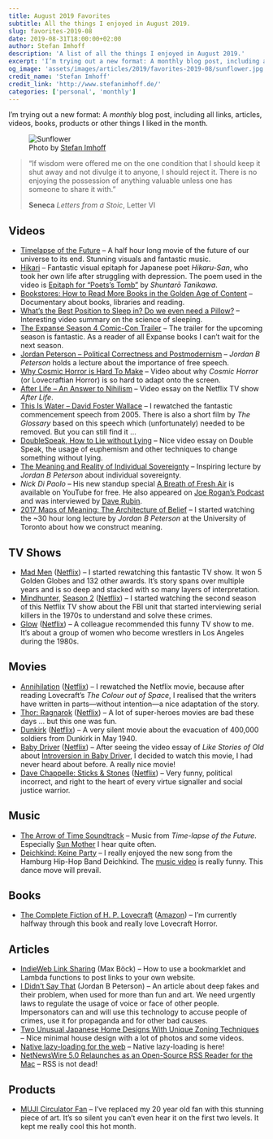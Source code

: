 ```yaml
---
title: August 2019 Favorites
subtitle: All the things I enjoyed in August 2019.
slug: favorites-2019-08
date: 2019-08-31T18:00:00+02:00
author: Stefan Imhoff
description: 'A list of all the things I enjoyed in August 2019.'
excerpt: 'I’m trying out a new format: A monthly blog post, including all links, articles, videos, books, products or other things I liked in the month. Here is a list of all the things I enjoyed in August 2019.'
og_image: 'assets/images/articles/2019/favorites-2019-08/sunflower.jpg'
credit_name: 'Stefan Imhoff'
credit_link: 'http://www.stefanimhoff.de/'
categories: ['personal', 'monthly']
---
```


I’m trying out a new format: A _monthly_ blog post, including all links, articles, videos, books, products or other things I liked in the month.

<figure class="image-figure">
<img src="/assets/images/articles/2019/favorites-2019-08/sunflower.jpg" alt="Sunflower">
<figcaption>
Photo by <a href="https://www.stefanimhoff.de/">Stefan Imhoff</a>
</figcaption>
</figure>

<blockquote>
  <p>“If wisdom were offered me on the one condition that I should keep it shut away and not divulge it to anyone, I should reject it. There is no enjoying the possession of anything valuable unless one has someone to share it with.”</p>
  <footer>
    <strong>Seneca</strong>
    <cite>Letters from a Stoic</cite>, Letter VI
  </footer>
</blockquote>

## Videos

- [Timelapse of the Future](https://www.youtube.com/watch?v=uD4izuDMUQA) – A half hour long movie of the future of our universe to its end. Stunning visuals and fantastic music.
- [Hikari](https://www.youtube.com/watch?v=__xVbrDvunY) – Fantastic visual epitaph for Japanese poet _Hikaru-San_, who took her own life after struggling with depression. The poem used in the video is [Epitaph for “Poets’s Tomb”](https://www.poetryinternational.org/pi/poem/23081/auto/0/0/Shuntaro-Tanikawa/EPITAPH-FOR-POETS-TOMB/) by _Shuntarō Tanikawa_.
- [Bookstores: How to Read More Books in the Golden Age of Content](https://www.youtube.com/watch?v=lIW5jBrrsS0) – Documentary about books, libraries and reading.
- [What’s the Best Position to Sleep in? Do we even need a Pillow?](https://www.youtube.com/watch?v=O8UoAASCUsQ&t=10s) – Interesting video summary on the science of sleeping.
- [The Expanse Season 4 Comic-Con Trailer](https://www.youtube.com/watch?v=mOcTECzQVdM) – The trailer for the upcoming season is fantastic. As a reader of all Expanse books I can’t wait for the next season.
- [Jordan Peterson – Political Correctness and Postmodernism](https://www.youtube.com/watch?v=f5rUPatnXSE) – _Jordan B Peterson_ holds a lecture about the importance of free speech.
- [Why Cosmic Horror is Hard To Make](https://www.youtube.com/watch?v=8OTO7Rqln9Q) – Video about why _Cosmic Horror_ (or Lovecraftian Horror) is so hard to adapt onto the screen.
- [After Life – An Answer to Nihilism](https://www.youtube.com/watch?v=SIPRRWT_SbQ) – Video essay on the Netflix TV show _After Life_.
- [This Is Water – David Foster Wallace](https://www.youtube.com/watch?v=8CrOL-ydFMI) – I rewatched the fantastic commencement speech from 2005. There is also a short film by _The Glossary_ based on this speech which (unfortunately) needed to be removed. But you can still find it …
- [DoubleSpeak, How to Lie without Lying](https://www.youtube.com/watch?v=qP07oyFTRXc) – Nice video essay on Double Speak, the usage of euphemism and other techniques to change something without lying.
- [The Meaning and Reality of Individual Sovereignty](https://www.youtube.com/watch?v=JpA5iDpnrbw) – Inspiring lecture by _Jordan B Peterson_ about individual sovereignty.
- _Nick Di Paolo_ – His new standup special [A Breath of Fresh Air](https://www.youtube.com/watch?v=6aIdNexGjw0) is available on YouTube for free. He also appeared on [Joe Rogan’s Podcast](https://www.youtube.com/watch?v=q_CeQlkMC_g) and was interviewed by [Dave Rubin](https://www.youtube.com/watch?v=DUU70CdSIFk).
- [2017 Maps of Meaning: The Architecture of Belief](https://www.youtube.com/playlist?list=PL22J3VaeABQAT-0aSPq-OKOpQlHyR4k5h) – I started watching the ~30 hour long lecture by _Jordan B Peterson_ at the University of Toronto about how we construct meaning.

## TV Shows

- [Mad Men](https://www.themoviedb.org/tv/1104-mad-men) ([Netflix](https://www.netflix.com/title/70136135)) – I started rewatching this fantastic TV show. It won 5 Golden Globes and 132 other awards. It’s story spans over multiple years and is so deep and stacked with so many layers of interpretation.
- [Mindhunter](https://www.themoviedb.org/tv/67744-mindhunter), [Season 2](https://www.themoviedb.org/tv/67744-mindhunter/season/2) ([Netflix](https://www.netflix.com/title/80114855)) – I started watching the second season of this Netflix TV show about the FBI unit that started interviewing serial killers in the 1970s to understand and solve these crimes.
- [Glow](https://www.themoviedb.org/tv/70573-glow) ([Netflix](https://www.netflix.com/title/80114988)) – A colleague recommended this funny TV show to me. It’s about a group of women who become wrestlers in Los Angeles during the 1980s.

## Movies

- [Annihilation](https://www.themoviedb.org/movie/300668-annihilation) ([Netflix](https://www.netflix.com/title/80206300)) – I rewatched the Netflix movie, because after reading Lovecraft’s _The Colour out of Space_, I realised that the writers have written in parts—without intention—a nice adaptation of the story.
- [Thor: Ragnarok](https://www.themoviedb.org/movie/284053-thor-ragnarok) ([Netflix](https://www.netflix.com/title/80186608)) – A lot of super-heroes movies are bad these days … but this one was fun.
- [Dunkirk](https://www.themoviedb.org/movie/374720-dunkirk) ([Netflix](https://www.netflix.com/title/80170278)) – A very silent movie about the evacuation of 400,000 soldiers from Dunkirk in May 1940.
- [Baby Driver](https://www.themoviedb.org/movie/339403-baby-driver) ([Netflix](https://www.netflix.com/title/80142090)) – After seeing the video essay of _Like Stories of Old_ about [Introversion in Baby Driver](https://www.youtube.com/watch?v=0Zr_4z00hrw), I decided to watch this movie, I had never heard about before. A really nice movie!
- [Dave Chappelle: Sticks & Stones](https://www.themoviedb.org/movie/624932-dave-chappelle-sticks-stones) ([Netflix](https://www.netflix.com/title/81140577)) – Very funny, political incorrect, and right to the heart of every virtue signaller and social justice warrior.

## Music

- [The Arrow of Time Soundtrack](https://open.spotify.com/album/2ipnQkuUk9J8tUfuXxzutK?si=Ip-fZzUPTR6PZe1sBc-GJw) – Music from _Time-lapse of the Future_. Especially [Sun Mother](https://open.spotify.com/track/2zfZ27Aukg5hUlhsd0gOnC?si=PRkYHWsWQ_2KpGbUuMfjzA) I hear quite often.
- [Deichkind: Keine Party](https://open.spotify.com/album/6jVmvHcCU4RpUI8Gsfhw7X?si=CPvh1vGUQ3KV-4DBdTTFZg) – I really enjoyed the new song from the Hamburg Hip-Hop Band Deichkind. The [music video](https://www.youtube.com/watch?v=vH1poPSIvOk) is really funny. This dance move will prevail.

## Books

- [The Complete Fiction of H. P. Lovecraft](https://www.goodreads.com/book/show/44065867-the-complete-fiction-of-h-p-lovecraft) ([Amazon](http://www.amazon.de/gp/product/B07NWN6KD6?ie=UTF8&tag=stefanimhoffde-21&linkCode=as2&camp=1638&creative=6742&creativeASIN=B07NWN6KD6)) – I’m currently halfway through this book and really love Lovecraft Horror.

## Articles

- [IndieWeb Link Sharing](https://mxb.dev/blog/indieweb-link-sharing/) (Max Böck) – How to use a bookmarklet and Lambda functions to post links to your own website.
- [I Didn’t Say That](https://www.jordanbpeterson.com/blog-posts/i-didnt-say-that/) (Jordan B Peterson) – An article about deep fakes and their problem, when used for more than fun and art. We need urgently laws to regulate the usage of voice or face of other people. Impersonators can and will use this technology to accuse people of crimes, use it for propaganda and for other bad causes.
- [Two Unusual Japanese Home Designs With Unique Zoning Techniques](http://www.home-designing.com/two-unusual-japanese-home-designs-with-unique-zoning-techniques) – Nice minimal house design with a lot of photos and some videos.
- [Native lazy-loading for the web](https://web.dev/native-lazy-loading) – Native lazy-loading is here!
- [NetNewsWire 5.0 Relaunches as an Open-Source RSS Reader for the Mac](https://thesweetsetup.com/netnewswire-5-0-relaunches-as-an-open-source-rss-reader-for-the-mac/) – RSS is not dead!

## Products

- [MUJI Circulator Fan](https://www.muji.com/sg/products/cmdty/detail/4550002435783) – I’ve replaced my 20 year old fan with this stunning piece of art. It’s so silent you can’t even hear it on the first two levels. It kept me really cool this hot month.
